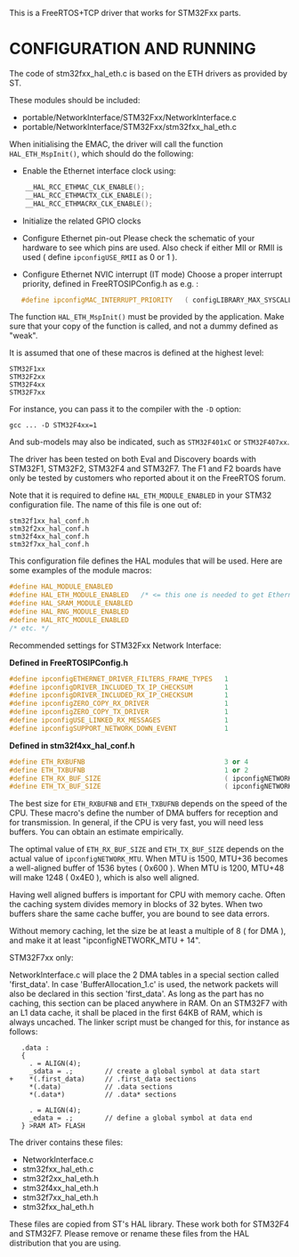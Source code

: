 This is a FreeRTOS+TCP driver that works for STM32Fxx parts.


CONFIGURATION AND RUNNING
=========================

The code of stm32fxx_hal_eth.c is based on the ETH drivers as provided by ST.

These modules should be included:
- portable/NetworkInterface/STM32Fxx/NetworkInterface.c
- portable/NetworkInterface/STM32Fxx/stm32fxx_hal_eth.c

When initialising the EMAC, the driver will call the function `HAL_ETH_MspInit()`, which should do the following:

- Enable the Ethernet interface clock using:
```cpp
    __HAL_RCC_ETHMAC_CLK_ENABLE();
    __HAL_RCC_ETHMACTX_CLK_ENABLE();
    __HAL_RCC_ETHMACRX_CLK_ENABLE();
```

- Initialize the related GPIO clocks

- Configure Ethernet pin-out
    Please check the schematic of your hardware to see which pins are used.
    Also check if either MII or RMII is used ( define `ipconfigUSE_RMII`
    as 0 or 1 ).

- Configure Ethernet NVIC interrupt (IT mode)
    Choose a proper interrupt priority, defined in FreeRTOSIPConfig.h as e.g. :

```cpp
   #define ipconfigMAC_INTERRUPT_PRIORITY	( configLIBRARY_MAX_SYSCALL_INTERRUPT_PRIORITY )
```

The function `HAL_ETH_MspInit()` must be provided by the application. Make sure that your copy of the function is called,
and not a dummy defined as "weak".

It is assumed that one of these macros is defined at the highest level:

    STM32F1xx
    STM32F2xx
    STM32F4xx
    STM32F7xx

For instance, you can pass it to the compiler with the `-D` option:

    gcc ... -D STM32F4xx=1

And sub-models may also be indicated, such as `STM32F401xC` or `STM32F407xx`.

The driver has been tested on both Eval and Discovery boards with STM32F1, STM32F2, STM32F4 and STM32F7. The F1 and F2 boards
have only be tested by customers who reported about it on the FreeRTOS forum.

Note that it is required to define `HAL_ETH_MODULE_ENABLED` in your STM32 configuration file. The name of this file is one out
of:

    stm32f1xx_hal_conf.h
    stm32f2xx_hal_conf.h
    stm32f4xx_hal_conf.h
    stm32f7xx_hal_conf.h

This configuration file defines the HAL modules that will be used. Here are some examples of the module macros:
~~~c
#define HAL_MODULE_ENABLED
#define HAL_ETH_MODULE_ENABLED   /* <= this one is needed to get Ethernet. */
#define HAL_SRAM_MODULE_ENABLED
#define HAL_RNG_MODULE_ENABLED
#define HAL_RTC_MODULE_ENABLED
/* etc. */
~~~

Recommended settings for STM32Fxx Network Interface:


**Defined in FreeRTOSIPConfig.h**
```cpp
#define ipconfigETHERNET_DRIVER_FILTERS_FRAME_TYPES   1
#define ipconfigDRIVER_INCLUDED_TX_IP_CHECKSUM        1
#define ipconfigDRIVER_INCLUDED_RX_IP_CHECKSUM        1
#define ipconfigZERO_COPY_RX_DRIVER                   1
#define ipconfigZERO_COPY_TX_DRIVER                   1
#define ipconfigUSE_LINKED_RX_MESSAGES                1
#define ipconfigSUPPORT_NETWORK_DOWN_EVENT            1
```

**Defined in stm32f4xx_hal_conf.h**
```cpp
#define ETH_RXBUFNB                                   3 or 4
#define ETH_TXBUFNB                                   1 or 2
#define ETH_RX_BUF_SIZE                               ( ipconfigNETWORK_MTU + 36 )
#define ETH_TX_BUF_SIZE                               ( ipconfigNETWORK_MTU + 36 )
```

The best size for `ETH_RXBUFNB` and `ETH_TXBUFNB` depends on the speed of the CPU. These macro's define the number of DMA buffers
for reception and for transmission. In general, if the CPU is very fast, you will need less buffers. You can obtain an estimate
empirically.

The optimal value of `ETH_RX_BUF_SIZE` and `ETH_TX_BUF_SIZE` depends on the actual value of `ipconfigNETWORK_MTU`.
When MTU is 1500, MTU+36 becomes a well-aligned buffer of 1536 bytes ( 0x600 ).
When MTU is 1200, MTU+48 will make 1248 ( 0x4E0 ), which is also well aligned.

Having well aligned buffers is important for CPU with memory cache. Often the caching system divides memory in blocks of 32 bytes.
When two buffers share the same cache buffer, you are bound to see data errors.

Without memory caching, let the size be at least a multiple of 8 ( for DMA ), and make it at least "ipconfigNETWORK_MTU + 14".

STM32F7xx only:

NetworkInterface.c will place the 2 DMA tables in a special section called 'first_data'.
In case 'BufferAllocation_1.c' is used, the network packets will also be declared in this section 'first_data'.
As long as the part has no caching, this section can be placed anywhere in RAM.
On an STM32F7 with an L1 data cache, it shall be placed in the first 64KB of RAM, which is always uncached.
The linker script must be changed for this, for instance as follows:

```assembly
   .data :
   {
     . = ALIGN(4);
     _sdata = .;        // create a global symbol at data start
+    *(.first_data)     // .first_data sections
     *(.data)           // .data sections
     *(.data*)          // .data* sections

     . = ALIGN(4);
     _edata = .;        // define a global symbol at data end
   } >RAM AT> FLASH
```

The driver contains these files:
- NetworkInterface.c
- stm32fxx_hal_eth.c
- stm32f2xx_hal_eth.h
- stm32f4xx_hal_eth.h
- stm32f7xx_hal_eth.h
- stm32fxx_hal_eth.h

These files are copied from ST's HAL library. These work both for STM32F4 and STM32F7.
Please remove or rename these files from the HAL distribution that you are using.

